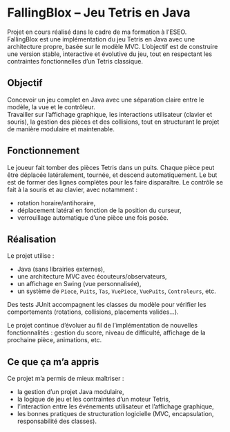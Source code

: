# FallingBlox – Jeu Tetris en Java

Projet en cours réalisé dans le cadre de ma formation à l’ESEO.  
FallingBlox est une implémentation du jeu Tetris en Java avec une architecture propre, basée sur le modèle MVC. L’objectif est de construire une version stable, interactive et évolutive du jeu, tout en respectant les contraintes fonctionnelles d’un Tetris classique.

## Objectif

Concevoir un jeu complet en Java avec une séparation claire entre le modèle, la vue et le contrôleur.  
Travailler sur l’affichage graphique, les interactions utilisateur (clavier et souris), la gestion des pièces et des collisions, tout en structurant le projet de manière modulaire et maintenable.

## Fonctionnement

Le joueur fait tomber des pièces Tetris dans un puits. Chaque pièce peut être déplacée latéralement, tournée, et descend automatiquement. Le but est de former des lignes complètes pour les faire disparaître. Le contrôle se fait à la souris et au clavier, avec notamment :
- rotation horaire/antihoraire,
- déplacement latéral en fonction de la position du curseur,
- verrouillage automatique d’une pièce une fois posée.

## Réalisation

Le projet utilise :
- Java (sans librairies externes),
- une architecture MVC avec écouteurs/observateurs,
- un affichage en Swing (vue personnalisée),
- un système de `Piece`, `Puits`, `Tas`, `VuePiece`, `VuePuits`, `Controleurs`, etc.

Des tests JUnit accompagnent les classes du modèle pour vérifier les comportements (rotations, collisions, placements valides…).

Le projet continue d’évoluer au fil de l’implémentation de nouvelles fonctionnalités : gestion du score, niveau de difficulté, affichage de la prochaine pièce, animations, etc.

## Ce que ça m’a appris

Ce projet m’a permis de mieux maîtriser :
- la gestion d’un projet Java modulaire,
- la logique de jeu et les contraintes d’un moteur Tetris,
- l’interaction entre les événements utilisateur et l’affichage graphique,
- les bonnes pratiques de structuration logicielle (MVC, encapsulation, responsabilité des classes).
